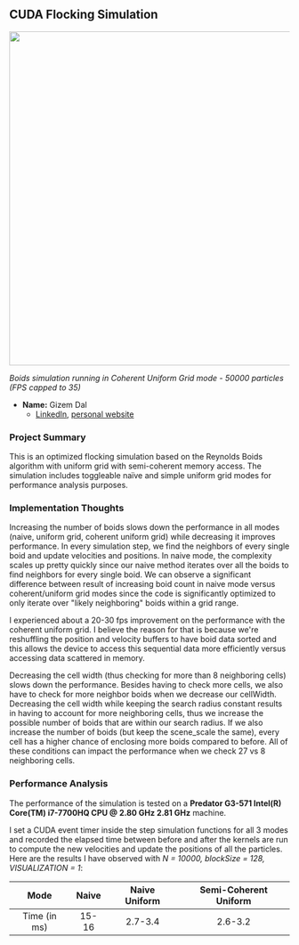 ## CUDA Flocking Simulation

<img src="images/coherent_50000.gif" width = 600>

*Boids simulation running in Coherent Uniform Grid mode - 50000 particles (FPS capped to 35)*

* **Name:** Gizem Dal
  * [LinkedIn](https://www.linkedin.com/in/gizemdal), [personal website](https://www.gizemdal.com/)
  
### Project Summary

This is an optimized flocking simulation based on the Reynolds Boids algorithm with uniform grid with semi-coherent memory access. The simulation includes toggleable naïve and simple uniform grid modes for performance analysis purposes.
  
### Implementation Thoughts

Increasing the number of boids slows down the performance in all modes (naive, uniform grid, coherent uniform grid) while decreasing it improves performance. In every simulation step, we find the neighbors of every single boid and update velocities and positions. In naive mode, the complexity scales up pretty quickly since our naive method iterates over all the boids to find neighbors for every single boid. We can observe a significant difference between result of increasing boid count in naive mode versus coherent/uniform grid modes since the code is significantly optimized to only iterate over "likely neighboring" boids within a grid range.

I experienced about a 20-30 fps improvement on the performance with the coherent uniform grid. I believe the reason for that is because we're reshuffling the position and velocity buffers to have boid data sorted and this allows the device to access this sequential data more efficiently versus accessing data scattered in memory.

Decreasing the cell width (thus checking for more than 8 neighboring cells) slows down the performance. Besides having to check more cells, we also have to check for more neighbor boids when we decrease our cellWidth. Decreasing the cell width while keeping the search radius constant results in having to account for more neighboring cells, thus we increase the possible number of boids that are within our search radius. If we also increase the number of boids (but keep the scene_scale the same), every cell has a higher chance of enclosing more boids compared to before. All of these conditions can impact the performance when we check 27 vs 8 neighboring cells.

### Performance Analysis

The performance of the simulation is tested on a **Predator G3-571 Intel(R) Core(TM) i7-7700HQ CPU @ 2.80 GHz 2.81 GHz** machine.

I set a CUDA event timer inside the step simulation functions for all 3 modes and recorded the elapsed time between before and after the kernels are run to compute the new velocities and update the positions of all the particles. Here are the results I have observed with *N = 10000, blockSize = 128, VISUALIZATION = 1*:

Mode | Naive | Naive Uniform | Semi-Coherent Uniform
:---: | :---: | :---: | :---:
Time (in ms) | 15-16 | 2.7-3.4 | 2.6-3.2
